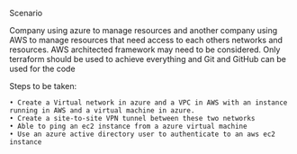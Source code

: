 Scenario


Company using azure to manage resources and another company using AWS to manage resources that need access to each others networks and resources. AWS architected framework may need to be considered. Only terraform should be used to achieve everything and Git and GitHub can be used for the code

Steps to be taken:

	• Create a Virtual network in azure and a VPC in AWS with an instance running in AWS and a virtual machine in azure.
	• Create a site-to-site VPN tunnel between these two networks
	• Able to ping an ec2 instance from a azure virtual machine
	• Use an azure active directory user to authenticate to an aws ec2 instance


